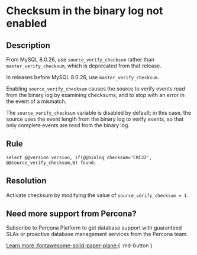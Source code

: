 # Checksum in the binary log not enabled

## Description

From MySQL 8.0.26, use `source_verify_checksum` rather than `master_verify_checksum`, which is deprecated from that release. 

In releases before MySQL 8.0.26, use `master_verify_checksum`.

Enabling `source_verify_checksum` causes the source to verify events read from the binary log by examining checksums, and to stop with an error in the event of a mismatch. 

The `source_verify_checksum` variable is disabled by default; in this case, the source uses the event length from the binary log to verify events, so that only complete events are read from the binary log.

## Rule

`select @@version version, if(@@binlog_checksum='CRC32', @@source_verify_checksum,0) found;`

## Resolution

Activate checksum by modifying the value of  `source_verify_checksum = 1`.

## Need more support from Percona?

Subscribe to Percona Platform to get database support with guaranteed SLAs or proactive database management services from the Percona team.

[Learn more :fontawesome-solid-paper-plane:](https://per.co.na/subscribe){ .md-button }
